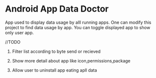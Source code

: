 # Android App Data Doctor

App used to display data usage by alll running apps. One can modify this project to find data usage by app.
You can toggle displayed app to show only  user app.

//TODO

1) Filter list according to byte send or recieved

2) Show more detail about app like icon,permissions,package

3) Allow user to uninstall app eating apll data
